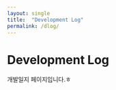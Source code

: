```yaml
---
layout: single
title:  "Development Log"
permalink: /dlog/
---
```

# Development Log

개발일지 페이지입니다.ㅎ
